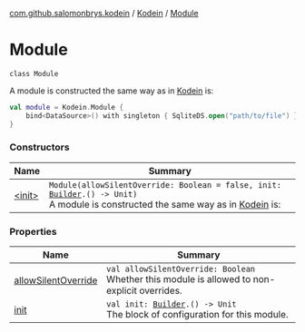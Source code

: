 [com.github.salomonbrys.kodein](../../index.md) / [Kodein](../index.md) / [Module](.)

# Module

`class Module`

A module is constructed the same way as in [Kodein](../index.md) is:

``` kotlin
val module = Kodein.Module {
    bind<DataSource>() with singleton { SqliteDS.open("path/to/file") }
}
```

### Constructors

| Name | Summary |
|---|---|
| [&lt;init&gt;](-init-.md) | `Module(allowSilentOverride: Boolean = false, init: `[`Builder`](../-builder/index.md)`.() -> Unit)`<br>A module is constructed the same way as in [Kodein](../index.md) is: |

### Properties

| Name | Summary |
|---|---|
| [allowSilentOverride](allow-silent-override.md) | `val allowSilentOverride: Boolean`<br>Whether this module is allowed to non-explicit overrides. |
| [init](init.md) | `val init: `[`Builder`](../-builder/index.md)`.() -> Unit`<br>The block of configuration for this module. |
